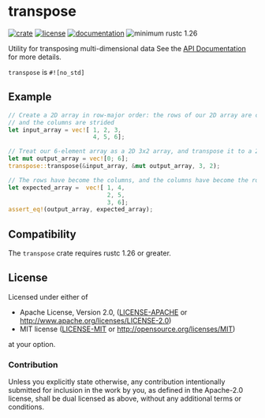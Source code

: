 # transpose

[![crate](https://img.shields.io/crates/v/transpose.svg)](https://crates.io/crates/transpose)
[![license](https://img.shields.io/crates/l/transpose.svg)](https://crates.io/crates/transpose)
[![documentation](https://docs.rs/transpose/badge.svg)](https://docs.rs/transpose/)
![minimum rustc 1.26](https://img.shields.io/badge/rustc-1.26+-red.svg)

Utility for transposing multi-dimensional data See the [API Documentation](https://docs.rs/transpose/) for more details.

`transpose` is `#![no_std]`

## Example
```rust
// Create a 2D array in row-major order: the rows of our 2D array are contiguous,
// and the columns are strided
let input_array = vec![ 1, 2, 3,
                        4, 5, 6];

// Treat our 6-element array as a 2D 3x2 array, and transpose it to a 2x3 array
let mut output_array = vec![0; 6];
transpose::transpose(&input_array, &mut output_array, 3, 2);

// The rows have become the columns, and the columns have become the rows
let expected_array =  vec![ 1, 4,
                            2, 5,
                            3, 6];
assert_eq!(output_array, expected_array);
```

## Compatibility

The `transpose` crate requires rustc 1.26 or greater.

## License

Licensed under either of

 * Apache License, Version 2.0, ([LICENSE-APACHE](LICENSE-APACHE) or http://www.apache.org/licenses/LICENSE-2.0)
 * MIT license ([LICENSE-MIT](LICENSE-MIT) or http://opensource.org/licenses/MIT)

at your option.

### Contribution

Unless you explicitly state otherwise, any contribution intentionally
submitted for inclusion in the work by you, as defined in the Apache-2.0
license, shall be dual licensed as above, without any additional terms or
conditions.
